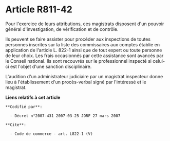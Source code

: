 # Article R811-42

Pour l'exercice de leurs attributions, ces magistrats disposent d'un pouvoir général d'investigation, de vérification et de
contrôle. 

Ils peuvent se faire assister pour procéder aux inspections de toutes personnes inscrites sur la liste des commissaires aux
comptes établie en application de l'article L. 822-1 ainsi que de tout expert ou toute personne de leur choix. Les frais
occasionnés par cette assistance sont avancés par le Conseil national. Ils sont recouvrés sur le professionnel inspecté si
celui-ci est l'objet d'une sanction disciplinaire. 

L'audition d'un administrateur judiciaire par un magistrat inspecteur donne lieu à l'établissement d'un procès-verbal signé
par l'intéressé et le magistrat.

**Liens relatifs à cet article**

	**Codifié par**:

	  - Décret n°2007-431 2007-03-25 JORF 27 mars 2007

	**Cite**:

	  - Code de commerce - art. L822-1 (V)
